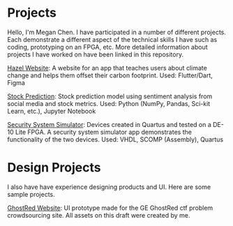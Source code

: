 # Projects
Hello, I'm Megan Chen. I have participated in a number of different projects. Each demonstrate a different aspect of the technical skills I have such as coding, prototyping on an FPGA, etc. More detailed information about projects I have worked on have been linked in this repository. 

[Hazel Website](https://github.com/meganc46/Projects/blob/main/README-Hazel.md): A website for an app that teaches users about climate change and helps them offset their carbon footprint. Used: Flutter/Dart, Figma

[Stock Prediction](https://github.com/meganc46/Projects/blob/main/README-Stocks.md): Stock prediction model using sentiment analysis from social media and stock metrics. Used: Python (NumPy, Pandas, Sci-kit Learn, etc.), Jupyter Notebook 

[Security System Simulator](https://github.com/meganc46/Projects/blob/main/README-Security.md): Devices created in Quartus and tested on a DE-10 Lite FPGA. A security system simulator app demonstrates the functionality of the two devices. Used: VHDL, SCOMP (Assembly), Quartus

# Design Projects
I also have have experience designing products and UI. Here are some sample projects.

[GhostRed Website](https://www.figma.com/proto/lNSYe4n8MXU4iFJItb4X0v/GhostRed?node-id=2%3A2&scaling=scale-down&page-id=0%3A1&starting-point-node-id=2%3A2): UI prototype made for the GE GhostRed ctf problem crowdsourcing site. All assets on this draft were created by me. 
